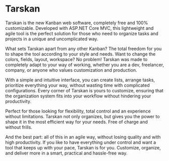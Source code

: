 # Tarskan
Tarskan is the new Kanban web software, completely free and 100% customizable. Developed with ASP.NET Core MVC, this lightweight and agile tool is the perfect solution for those who need to organize tasks and projects in a unique and uncomplicated way.

What sets Tarskan apart from any other Kanban? The total freedom for you to shape the tool according to your style and needs. Want to change the colors, fields, layout, workspace? No problem! Tarskan was made to completely adapt to your way of working, whether you are a dev, freelancer, company, or anyone who values ​​customization and production.

With a simple and intuitive interface, you can create lists, arrange tasks, prioritize everything your way, without wasting time with complicated configurations. Every corner of Tarskan is yours to customize, ensuring that the organization system fits into your workflow without hindering your productivity.

Perfect for those looking for flexibility, total control and an experience without limitations. Tarskan not only organizes, but gives you the power to shape it in the most efficient way for your needs. Free of charge and without frills.

And the best part: all of this in an agile way, without losing quality and with high productivity. If you like to have everything under control and want a tool that keeps up with your pace, Tarskan is for you. Customize, organize, and deliver more in a smart, practical and hassle-free way.
